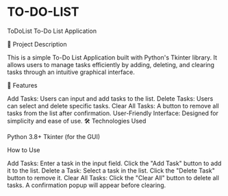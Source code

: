 # TO-DO-LIST
ToDoList
To-Do List Application

📖 Project Description

This is a simple To-Do List Application built with Python's Tkinter library. It allows users to manage tasks efficiently by adding, deleting, and clearing tasks through an intuitive graphical interface.

🎯 Features

Add Tasks: Users can input and add tasks to the list. Delete Tasks: Users can select and delete specific tasks. Clear All Tasks: A button to remove all tasks from the list after confirmation. User-Friendly Interface: Designed for simplicity and ease of use. 🛠️ Technologies Used

Python 3.8+ Tkinter (for the GUI)

How to Use

Add Tasks: Enter a task in the input field. Click the "Add Task" button to add it to the list. Delete a Task: Select a task in the list. Click the "Delete Task" button to remove it. Clear All Tasks: Click the "Clear All" button to delete all tasks. A confirmation popup will appear before clearing.
